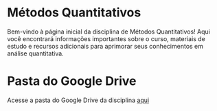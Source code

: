 # Métodos Quantitativos

Bem-vindo à página inicial da disciplina de Métodos Quantitativos! Aqui você encontrará informações importantes sobre o curso, materiais de estudo e recursos adicionais para aprimorar seus conhecimentos em análise quantitativa.

# Pasta do Google Drive

Acesse a pasta do Google Drive da disciplina [aqui](https://drive.google.com/drive/folders/1-hl5BwfesSN9Y2x8LOB8CnVYbnuSBO8P?usp=drive_link)

